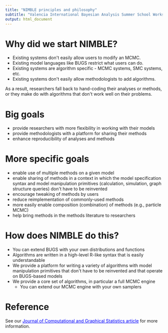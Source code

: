 ```yaml
---
title: "NIMBLE principles and philosophy"
subtitle: "Valencia International Bayesian Analysis Summer School Workshop"
output: html_document
---
```


# Why did we start NIMBLE?

 - Existing systems don't easily allow users to modify an MCMC.
 - Existing model languages like BUGS restrict what users can do.
 - Existing systems are algorithm specific - MCMC systems, SMC systems, etc.
 - Existing systems don't easily allow methodologists to add algorithms.

As a result, researchers fall back to hand-coding their analyses or methods, or they make do with algorithms that don't work well on their problems.

# Big goals

 - provide researchers with more flexibility in working with their models
 - provide methodologists with a platform for sharing their methods
 - enhance reproducibility of analyses and methods

# More specific goals

 - enable use of multiple methods on a given model
 - enable sharing of methods in a context in which the model specification syntax and model manipulation primitives (calculation, simulation, graph structure queries) don't have to be reinvented
 - encourage tweaking of methods by users
 - reduce reimplementation of commonly-used methods
 - more easily enable composition (combination) of methods (e.g., particle MCMC)
 - help bring methods in the methods literature to researchers

# How does NIMBLE do this?

 - You can extend BUGS with your own distributions and functions
 - Algorithms are written in a high-level R-like syntax that is easily understandable
 - We provide a platform for writing a variety of algorithms with model manipulation primitives that don't have to be reinvented and that operate on BUGS-based models
 - We provide a core set of algorithms, in particular a full MCMC engine
     - You can extend our MCMC engine with your own samplers

# Reference

See our <a href="http://www.tandfonline.com/doi/abs/10.1080/10618600.2016.1172487" target="_blank" style="color: blue">Journal of Computational and Graphical Statistics article</a> for more information. 

